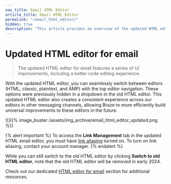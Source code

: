 ```yaml
---
nav_title: Email HTML Editor
article_title: Email HTML Editor
permalink: "/email_html_editor/"
hidden: true
description: "This article provides an overview of the updated HTML editor for email."
---
```


# Updated HTML editor for email

> The updated HTML editor for email features a series of UI improvements, including a better code editing experience. 

With the updated HTML editor, you can seamlessly switch between editors (HTML, classic, plaintext, and AMP) with the top editor navigation. These options were previously hidden in a dropdown in the old HTML editor. This updated HTML editor also creates a consistent experience across our editors in other messaging channels, allowing Braze to more efficiently build universal improvements to these editors in the future.

![]({% image_buster /assets/img_archive/email_html_editor_updated.png %})

{% alert important %}
To access the **Link Management** tab in the updated HTML email editor, you must have [link aliasing]({{site.baseurl}}/user_guide/message_building_by_channel/email/templates/link_aliasing/) turned on. To turn on link aliasing, contact your account manager.
{% endalert %}

While you can still switch to the old HTML editor by clicking **Switch to old HTML editor**, note that the old HTML editor will be removed in early 2024.

Check out our dedicated [HTML editor for email]({{site.baseurl}}/user_guide/message_building_by_channel/email/html_editor) section for additional resources.


